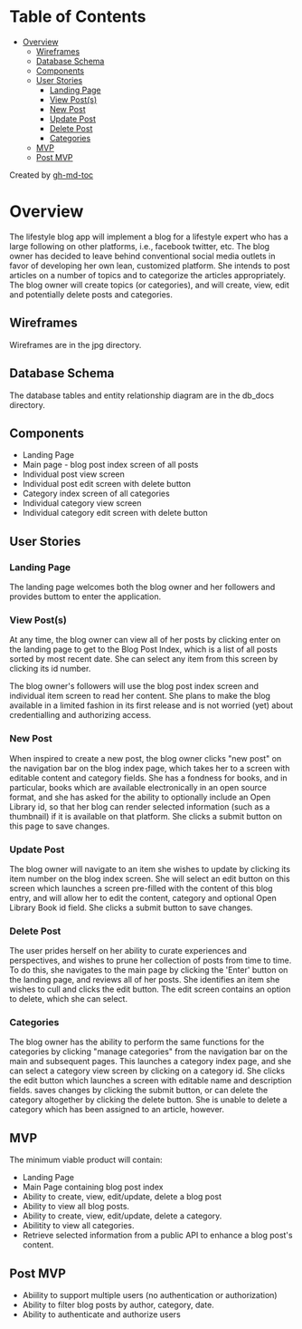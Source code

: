 Table of Contents
=================

   * [Overview](#overview)
      * [Wireframes](#wireframes)
      * [Database Schema](#database-schema)
      * [Components](#components)
      * [User Stories](#user-stories)
         * [Landing Page](#landing-page)
         * [View Post(s)](#view-posts)
         * [New Post](#new-post)
         * [Update Post](#update-post)
         * [Delete Post](#delete-post)
         * [Categories](#categories)
      * [MVP](#mvp)
      * [Post MVP](#post-mvp)

Created by [gh-md-toc](https://github.com/ekalinin/github-markdown-toc)

# Overview
The lifestyle blog app will implement a blog for a lifestyle expert who has a large following on other platforms, i.e.,  facebook twitter, etc. The blog owner has decided to leave behind conventional social media outlets in favor of developing her own lean, customized platform. She intends to post articles on a number of topics and to categorize the articles appropriately. The blog owner will create topics (or categories), and will create, view, edit and potentially delete posts and categories.

## Wireframes
Wireframes are in the jpg directory.

## Database Schema
The database tables and entity relationship diagram are in the
db_docs directory.

## Components

- Landing Page
- Main page - blog post index screen of all posts
- Individual post view screen
- Individual post edit screen with delete button
- Category index screen of all categories
- Individual category view screen
- Individual category edit screen with delete button

## User Stories

### Landing Page
The landing page welcomes both the blog owner and her followers and provides buttom to enter the application.

### View Post(s)
At any time, the blog owner can view all of her posts by clicking enter on the landing page to get to the Blog Post Index, which is a list of all posts sorted by most recent date. She can select any item from this screen by clicking its id number.

The blog owner's followers will use the blog post index screen and individual item screen to read her content. She plans to make the blog available in a limited fashion in its first release and is not worried (yet) about credentialling and authorizing access.

### New Post
When inspired to create a new post, the blog owner clicks "new post" on the navigation bar on the blog index page, which takes her to a screen with editable content and category fields. She has a fondness for books, and in particular, books which are available electronically in an open source format, and she has asked for the ability to optionally include an Open Library id, so that her blog can render selected information (such as a thumbnail) if it is available on that platform. She clicks a submit button on this page to save changes.

### Update Post
The blog owner will navigate to an item she wishes to update by clicking its item number on the blog index screen. She will select an edit button on this screen which launches a screen pre-filled with the content of this blog entry, and will allow her to edit the content, category and optional Open Library Book id field. She clicks a submit button to save changes.

### Delete Post
The user prides herself on her ability to curate experiences and perspectives, and wishes to prune her collection of posts from time to time. To do this, she navigates to the main page by clicking the 'Enter' button on the landing page, and reviews all of her posts. She identifies an item she wishes to cull and clicks the edit button. The edit screen contains an option to delete, which she can select.

### Categories
The blog owner has the ability to perform the same functions for the categories by clicking "manage categories" from the navigation bar on the main and subsequent pages. This launches a category index page, and she can select a category view screen by clicking on a category id. She clicks the edit button which launches a screen with editable name and description fields. saves changes by clicking the submit button, or can delete the category altogether by clicking the delete button. She is unable to delete a category which has been assigned to an article, however.

## MVP
The minimum viable product will contain:
- Landing Page
- Main Page containing blog post index
- Ability to create, view, edit/update, delete a blog post
- Ability to view all blog posts.
- Ability to create, view, edit/update, delete a category.
- Abilitity to view all categories.
- Retrieve selected information from a public API to enhance a blog post's content.

## Post MVP
- Abiility to support multiple users (no authentication or authorization)
- Ability to filter blog posts by author, category, date.
- Ability to authenticate and authorize users
